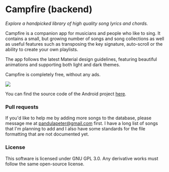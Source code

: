 # Campfire (backend)
*Explore a handpicked library of high quality song lyrics and chords.*

Campfire is a companion app for musicians and people who like to sing. It contains a small, but growing number of songs and song collections as well as useful features such as transposing the key signature, auto-scroll or the ability to create your own playlists.

The app follows the latest Material design guidelines, featuring beautiful animations and supporting both light and dark themes. 

Campfire is completely free, without any ads.

[<img src="https://play.google.com/intl/en_us/badges/images/badge_new.png" />](https://play.google.com/store/apps/details?id=com.pandulapeter.campfire)

You can find the source code of the Android project [here](https://github.com/pandulapeter/campfire-android).

### Pull requests
If you'd like to help me by adding more songs to the database, please message me at <pandulapeter@gmail.com> first. I have a long list of songs that I'm planning to add and I also have some standards for the file formatting that are not documented yet.

### License
This software is licensed under GNU GPL 3.0. Any derivative works must follow the same open-source license. 